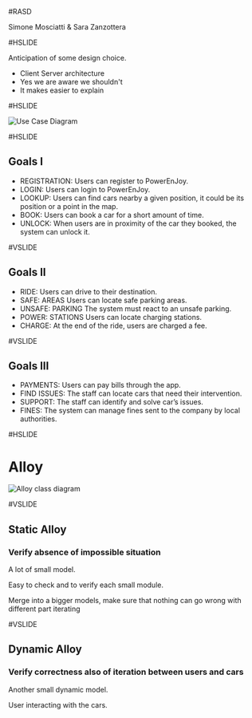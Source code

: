 #RASD

Simone Mosciatti & Sara Zanzottera

#HSLIDE

Anticipation of some design choice.
* Client Server architecture
* Yes we are aware we shouldn't
* It makes easier to explain

#HSLIDE

![Use Case Diagram](UML/UseCaseDiagram.png)

#HSLIDE

## Goals I

* REGISTRATION: Users can register to PowerEnJoy.
* LOGIN: Users can login to PowerEnJoy.
* LOOKUP: Users can find cars nearby a given position, it could be its position or a point in the map.
* BOOK: Users can book a car for a short amount of time.
* UNLOCK: When users are in proximity of the car they booked, the system can unlock it.

#VSLIDE

## Goals II

* RIDE: Users can drive to their destination.
* SAFE: AREAS Users can locate safe parking areas.
* UNSAFE: PARKING The system must react to an unsafe parking.
* POWER: STATIONS Users can locate charging stations.
* CHARGE: At the end of the ride, users are charged a fee.

#VSLIDE

## Goals III

* PAYMENTS: Users can pay bills through the app.
* FIND ISSUES: The staff can locate cars that need their intervention.
* SUPPORT: The staff can identify and solve car’s issues.
* FINES: The system can manage fines sent to the company by local authorities.

#HSLIDE

# Alloy

![Alloy class diagram](UML/ClassDiagram.png)

#VSLIDE	

## Static Alloy

### Verify absence of impossible situation

A lot of small model.

Easy to check and to verify each small module.

Merge into a bigger models, make sure that nothing can go wrong with different part iterating

#VSLIDE

## Dynamic Alloy

### Verify correctness also of iteration between users and cars

Another small dynamic model.

User interacting with the cars.


